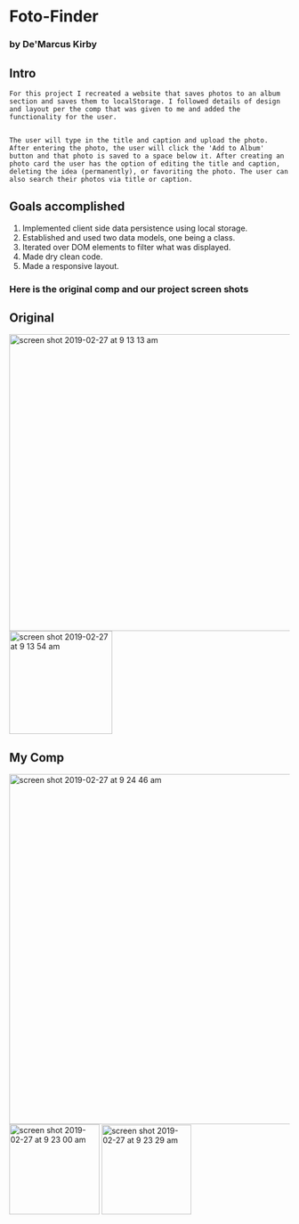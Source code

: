# Foto-Finder

### by De'Marcus Kirby 
## Intro

	For this project I recreated a website that saves photos to an album section and saves them to localStorage. I followed details of design and layout per the comp that was given to me and added the functionality for the user.


	The user will type in the title and caption and upload the photo. After entering the photo, the user will click the 'Add to Album' button and that photo is saved to a space below it. After creating an photo card the user has the option of editing the title and caption, deleting the idea (permanently), or favoriting the photo. The user can also search their photos via title or caption.

## Goals accomplished

1.	Implemented client side data persistence using local storage.
2.	Established and used two data models, one being a class.
3.	Iterated over DOM elements to filter what was displayed.
4.	Made dry clean code.
5.	Made a responsive layout.

### Here is the original comp and our project screen shots
## Original

<img width="533" alt="screen shot 2019-02-27 at 9 13 13 am" src="https://user-images.githubusercontent.com/36940278/53505234-b5a8d680-3a70-11e9-8225-687c34c636ae.png">

<img width="185" alt="screen shot 2019-02-27 at 9 13 54 am" src="https://user-images.githubusercontent.com/36940278/53505396-f43e9100-3a70-11e9-89a4-a775f05ca4c1.png">

## My Comp
<img width="629" alt="screen shot 2019-02-27 at 9 24 46 am" src="https://user-images.githubusercontent.com/36940278/53505757-c3129080-3a71-11e9-9a59-73499c9dea4a.png">
<img width="162" alt="screen shot 2019-02-27 at 9 23 00 am" src="https://user-images.githubusercontent.com/36940278/53505763-c86fdb00-3a71-11e9-9f05-1d0776e69bac.png">
<img width="161" alt="screen shot 2019-02-27 at 9 23 29 am" src="https://user-images.githubusercontent.com/36940278/53505771-cc036200-3a71-11e9-8fe9-d3a9b4ef699e.png">
